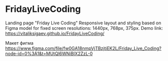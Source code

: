 # FridayLiveCoding

Landing page "Friday Live Coding"
Responsive layout and styling based on Figma model for fixed screen resolutions: 1440px, 768px, 375px.
Demo link: https://vitaliksigaev.github.io/FridayLiveCoding/

Макет фигма https://www.figma.com/file/fw0GA18nmpVjTBzjtiEK2L/Friday_Live_Coding?node-id=0%3A1&t=MUtQl6WNiBIX2ZzL-0
